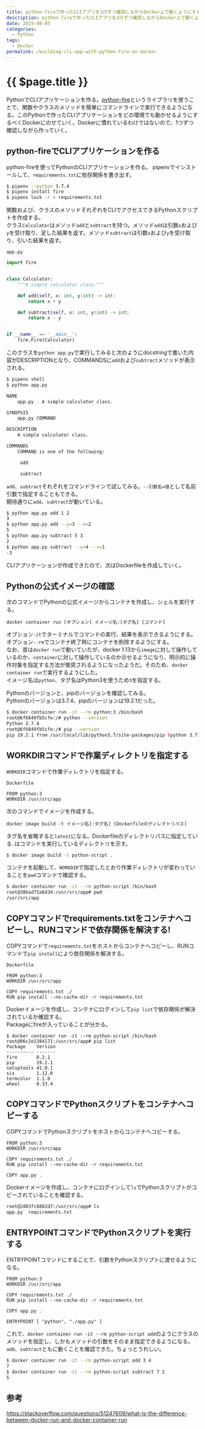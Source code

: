 ```yaml
---
title: python-fireで作ったCLIアプリを1行ずつ確認しながらDocker上で動くようにする
description: python-fireで作ったCLIアプリを1行ずつ確認しながらDocker上で動くようにする
date: 2019-08-05
categories:
  - Python
tags:
  - Docker
permalink: /building-cli-app-with-python-fire-on-docker
---
```

# {{ $page.title }}


<PostMeta/>

PythonでCLIアプリケーションを作る。[python-fire](https://github.com/google/python-fire)というライブラリを使うことで、関数やクラスのメソッドを簡単にコマンドラインで実行できるようになる。このPythonで作ったCLIアプリケーションをどの環境でも動かせるようにするべくDockerにのせていく。Dockerに慣れているわけではないので、1つずつ確認しながら作っていく。  

## python-fireでCLIアプリケーションを作る
python-fireを使ってPythonのCLIアプリケーションを作る。
pipenvでインストールして、`requirements.txt`に依存関係を書き出す。

``` sh
$ pipenv --python 3.7.4
$ pipenv install fire
$ pipenv lock -r > requirements.txt
```

関数および、クラスのメソッドそれぞれをCLIでアクセスできるPythonスクリプトを作成する。  
クラス`Calculator`はメソッド`add`と`subtract`を持つ。メソッド`add`は引数`x`および`y`を受け取り、足した結果を返す。メソッド`subtract`は引数`x`および`y`を受け取り、引いた結果を返す。  

`app.py`  
``` py
import fire


class Calculator:
    """A simple calculator class."""

    def add(self, x: int, y:int) -> int:
        return x + y

    def subtract(self, x: int, y:int) -> int:
        return x - y


if __name__ == '__main__':
    fire.Fire(Calculator)
```

このクラスを`python app.py`で実行してみると次のようにdocstringで書いた内容がDESCRIPTIONとなり、COMMANDSに`add`および`subtract`メソッドが表示される。  

``` sh
$ pipenv shell
$ python app.py 

NAME
    app.py - A simple calculator class.

SYNOPSIS
    app.py COMMAND

DESCRIPTION
    A simple calculator class.

COMMANDS
    COMMAND is one of the following:

     add

     subtract
```

`add`、`subtract`それぞれをコマンドラインで試してみる。`--引数名=値`として名前引数で指定することもできる。  
期待通りに`add`、`subtract`が動いている。

``` sh
$ python app.py add 1 2
3
$ python app.py add --y=3 --x=2
5
$ python app.py subtract 5 3
2
$ python app.py subtract --y=4 --x=1
-3
```

CLIアプリケーションが作成できたので、次はDockerfileを作成していく。  

## Pythonの公式イメージの確認
次のコマンドでPythonの公式イメージからコンテナを作成し、シェルを実行する。  
  
`docker container run [オプション] イメージ名:[タグ名] [コマンド]`  
  
オプション`-it`でターミナルでコマンドの実行、結果を表示できるようにする。  
オプション`--rm`でコンテナ終了時にコンテナを削除するようにする。  
なお、昔は`docker run`で動いていたが、docker 1.13から`image`に対して操作しているのか、`container`に対して操作しているのか示せるようになり、明示的に操作対象を指定する方法が推奨されるようになったようだ。そのため、`docker container run`で実行するようにした。  
イメージ名は`python`、タグ名はPython3を使うため`3`を指定する。  

Pythonのバージョンと、pipのバージョンを確認してみる。  
Pythonのバージョンは3.7.4、pipのバージョンは19.2.1だった。

``` sh
$ docker container run -it --rm python:3 /bin/bash
root@6f6849fb5cfe:/# python --version
Python 3.7.4
root@6f6849fb5cfe:/# pip --version
pip 19.2.1 from /usr/local/lib/python3.7/site-packages/pip (python 3.7)
```

## WORKDIRコマンドで作業ディレクトリを指定する
`WORKDIR`コマンドで作業ディレクトリを指定する。  

`Dockerfile`
``` docker
FROM python:3
WORKDIR /usr/src/app
```

次のコマンドでイメージを作成する。  
  
`docker image build -t イメージ名[:タグ名] [Dockerfileのディレクトリパス]`  
  
タグ名を省略すると`latest`になる。Dockerfileのディレクトリパスに指定している`.`はコマンドを実行しているディレクトリを示す。  

``` sh
$ docker image build -t python-script .
```

コンテナを起動して、`WORKDIR`で指定したとおり作業ディレクトリが変わっていることを`pwd`コマンドで確認する。

``` sh
$ docker container run -it --rm python-script /bin/bash
root@386ad75a8d34:/usr/src/app# pwd
/usr/src/app
```

## COPYコマンドでrequirements.txtをコンテナへコピーし、RUNコマンドで依存関係を解決する!
COPYコマンドで`requirements.txt`をホストからコンテナへコピーし、RUNコマンドで`pip install`により依存関係を解決する。  

`Dockerfile`
``` docker{4-5}
FROM python:3
WORKDIR /usr/src/app

COPY requirements.txt ./
RUN pip install --no-cache-dir -r requirements.txt
```

Dockerイメージを作成し、コンテナにログインして`pip list`で依存関係が解決されているか確認する。  
Packageにfireが入っていることが分かる。  

``` sh{5}
$ docker container run -it --rm python-script /bin/bash
root@06c2e1384171:/usr/src/app# pip list
Package    Version
---------- -------
fire       0.2.1
pip        19.2.1
setuptools 41.0.1
six        1.12.0
termcolor  1.1.0
wheel      0.33.4
```

## COPYコマンドでPythonスクリプトをコンテナへコピーする
COPYコマンドでPythonスクリプトをホストからコンテナへコピーする。  

``` docker{7}
FROM python:3
WORKDIR /usr/src/app

COPY requirements.txt ./
RUN pip install --no-cache-dir -r requirements.txt

COPY app.py .
```

Dockerイメージを作成し、コンテナにログインして`ls`でPythonスクリプトがコピーされていることを確認する。

``` sh
root@2d83fc8882d7:/usr/src/app# ls
app.py	requirements.txt
```

## ENTRYPOINTコマンドでPythonスクリプトを実行する
ENTRYPOINTコマンドにすることで、引数をPythonスクリプトに渡せるようになる。  

``` docker{9}
FROM python:3
WORKDIR /usr/src/app

COPY requirements.txt ./
RUN pip install --no-cache-dir -r requirements.txt

COPY app.py .

ENTRYPOINT [ "python", "./app.py" ]
```

これで、`docker container run -it --rm python-script add`のようにクラスのメソッドを指定し、しかもメソッドの引数をそのまま指定できるようになる。`add`、`subtract`ともに動くことを確認できた。ちょっとうれしい。

``` sh
$ docker container run -it --rm python-script add 3 4
7
$ docker container run -it --rm python-script subtract 7 2
5
```

## 参考
https://stackoverflow.com/questions/51247609/what-is-the-difference-between-docker-run-and-docker-container-run  